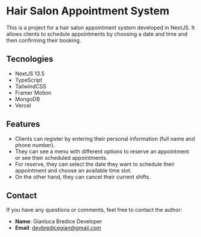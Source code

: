 # Hair Salon Appointment System

This is a project for a hair salon appointment system developed in NextJS. It allows clients to schedule appointments by choosing a date and time and then confirming their booking.

## Tecnologies

- NextJS 13.5
- TypeScript
- TailwindCSS
- Framer Motion
- MongoDB
- Vercel

## Features

- Clients can register by entering their personal information (full name and phone number).
- They can see a menu with different options to reserve an appointment or see their scheduled appointments.
- For reserve, they can select the date they want to schedule their appointment and choose an available time slot.
- On the other hand, they can cancel their current shifts.

## Contact

If you have any questions or comments, feel free to contact the author:

- **Name**: Gianluca Bredice Developer
- **Email**: devbredicegian@gmail.com
